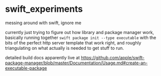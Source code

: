 # swift_experiments
messing around with swift, ignore me

currently just trying to figure out how library and package manager work, basically running together `swift package init --type executable` with the bits of the perfect http server template that work right, and roughly triangulating on what actually is needed to get stuff to run.

detailed build docs apparently live at https://github.com/apple/swift-package-manager/blob/master/Documentation/Usage.md#create-an-executable-package  
